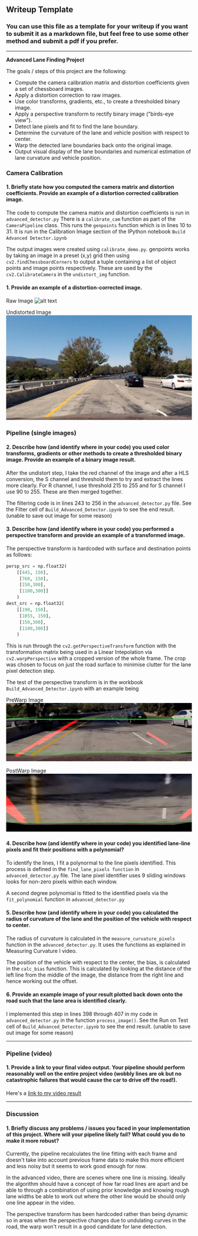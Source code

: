 ## Writeup Template

### You can use this file as a template for your writeup if you want to submit it as a markdown file, but feel free to use some other method and submit a pdf if you prefer.

---

**Advanced Lane Finding Project**

The goals / steps of this project are the following:

* Compute the camera calibration matrix and distortion coefficients given a set of chessboard images.
* Apply a distortion correction to raw images.
* Use color transforms, gradients, etc., to create a thresholded binary image.
* Apply a perspective transform to rectify binary image ("birds-eye view").
* Detect lane pixels and fit to find the lane boundary.
* Determine the curvature of the lane and vehicle position with respect to center.
* Warp the detected lane boundaries back onto the original image.
* Output visual display of the lane boundaries and numerical estimation of lane curvature and vehicle position.

[//]: # (Image References)

[image_test_1]: ./test_images/test1.jpg "Before Undistory"
[image_undist_test_1]: ./output_images/undist_test1.jpg "Before Undistory"
[image_filter_test_1]: ./output_images/filteredtest1.jpg "After Filter"
[image_prewarp]: ./output_images/prewarp.jpg "Before Warp"
[image_postwarp]: ./output_images/postwarp.jpg "After Warp"
[image_done]: ./output_images/final_test1.jpg "final output"
[final]: ./project_processed_video.mp4 "Video"


### Camera Calibration

#### 1. Briefly state how you computed the camera matrix and distortion coefficients. Provide an example of a distortion corrected calibration image.

The code to compute the camera matrix and distortion coefficients is run in `advanced_detector.py` There is a `calibrate_cam` function as part of the `CameraPipeline` class. This runs the `genpoints` function which is in lines 10 to 31. It is run in the Calibration Image section of the IPython notebook `Build Advanced Detector.ipynb`

The output images were created using `calibrate_demo.py`. genpoints works by taking an image in a preset (x,y) grid then using `cv2.findChessboardCorners` to output a tuple containing a list of object points and image points respectively. These are used by the `cv2.CalibrateCamera` in the `undistort_img` function. 

#### 1. Provide an example of a distortion-corrected image.

Raw Image
![alt text][image_test_1]

Undistorted Image
![alt text][image_undist_test_1]


### Pipeline (single images)

#### 2. Describe how (and identify where in your code) you used color transforms, gradients or other methods to create a thresholded binary image.  Provide an example of a binary image result.

After the undistort step, I take the red channel of the image and after a HLS conversion, the S channel and threshold them to try and extract the lines more clearly. For R channel, I use threshold 215 to 255
and for S channel I use 90 to 255. These are then merged together. 

The filtering code is in lines 243 to 256 in the `advanced_detector.py` file. See the Filter cell of `Build_Advanced_Detector.ipynb` to see the end result. (unable to save out image for some reason)


#### 3. Describe how (and identify where in your code) you performed a perspective transform and provide an example of a transformed image.

The perspective transform is hardcoded with surface and destination points as follows:

```python
persp_src = np.float32(
    [[445, 150], 
     [760, 150], 
     [150,300], 
     [1100,300]]
    )
dest_src = np.float32(
    [[190, 150], 
     [1055, 150], 
     [150,300], 
     [1100,300]]
    )

```

This is run through the `cv2.getPerspectiveTransform` function with the transformation matrix being used in a Linear Intepolation via `cv2.warpPerspective` with a cropped version of the whole frame. The crop was chosen to focus on just the road surface to minimise clutter for the lane pixel detection step.

The test of the perspective transform is in the workbook `Build_Advanced_Detector.ipynb` with an example being


PreWarp Image
![alt text][image_prewarp]

PostWarp Image
![alt text][image_postwarp]



#### 4. Describe how (and identify where in your code) you identified lane-line pixels and fit their positions with a polynomial?

To identify the lines, I fit a polynormal to the line pixels identified. This process is defined in the `find_lane_pixels function` in `advanced_detector.py` file. The lane pixel identifier uses 9 sliding windows looks for non-zero pixels within each window. 

A second degree polynomial is fitted to the identified pixels via the `fit_polynomial` function in `advanced_detector.py` 


#### 5. Describe how (and identify where in your code) you calculated the radius of curvature of the lane and the position of the vehicle with respect to center.

The radius of curvature is calculated in the `measure_curvature_pixels` function in the `advanced_detector.py`. It uses the functions as explained in Measuring Curvature I video.

The position of the vehicle with respect to the center, the bias, is calculated in the `calc_bias` function. This is calculated by looking at the distance of the left line from the middle of the image, the distance from the right line and hence working out the offset.


#### 6. Provide an example image of your result plotted back down onto the road such that the lane area is identified clearly.

I implemented this step in lines 398 through 407 in my code in `advanced_detector.py` in the function `process_image()`.  See the Run on Test cell of `Build_Advanced_Detector.ipynb` to see the end result. (unable to save out image for some reason)

---

### Pipeline (video)

#### 1. Provide a link to your final video output.  Your pipeline should perform reasonably well on the entire project video (wobbly lines are ok but no catastrophic failures that would cause the car to drive off the road!).

Here's a [link to my video result](./project_processed_video.mp4)

---

### Discussion

#### 1. Briefly discuss any problems / issues you faced in your implementation of this project.  Where will your pipeline likely fail?  What could you do to make it more robust?

Currently, the pipeline recalculates the line fitting with each frame and doesn't take into account previous frame data to make this more efficient and less noisy but it seems to work good enough for now.

In the advanced video, there are scenes where one line is missing. Ideally the algorithm should have a concept of how far road lines are apart and be able to through a combination of using prior knowledge and knowing rough lane widths be able to work out where the other line would be should only one line appear in the video.

The perspective transform has been hardcoded rather than being dynamic so in areas when the perspective changes due to undulating curves in the road, the warp won't result in a good candidate for lane detection.